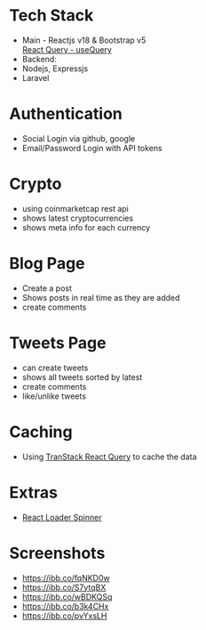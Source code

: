 # Tech Stack
- Main - Reactjs v18 & Bootstrap v5  
  [React Query - useQuery](https://tanstack.com/)
- Backend:
- Nodejs, Expressjs
- Laravel

# Authentication
- Social Login via github, google
- Email/Password Login with API tokens

# Crypto
- using coinmarketcap rest api
- shows latest cryptocurrencies
- shows meta info for each currency

# Blog Page
- Create a post   
- Shows posts in real time as they are added
- create comments

# Tweets Page
- can create tweets
- shows all tweets sorted by latest
- create comments
- like/unlike tweets

# Caching
- Using [TranStack React Query](https://tanstack.com/) to cache the data

# Extras
- [React Loader Spinner](https://github.com/mhnpd/react-loader-spinner)

# Screenshots
- https://ibb.co/fqNKD0w
- https://ibb.co/S7ytqBX
- https://ibb.co/wBDKQSq
- https://ibb.co/b3k4CHx
- https://ibb.co/pvYxsLH

####